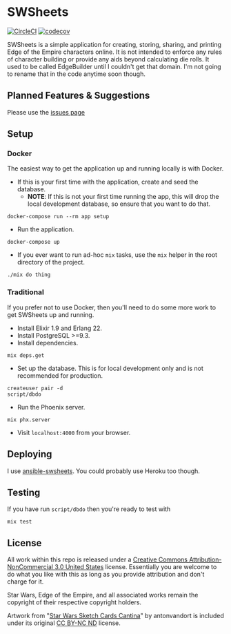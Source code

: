 # SWSheets

[![CircleCI](https://circleci.com/gh/swsheets/swsheets.svg?style=svg)](https://circleci.com/gh/swsheets/swsheets) [![codecov](https://codecov.io/gh/swsheets/swsheets/branch/master/graph/badge.svg)](https://codecov.io/gh/swsheets/swsheets)

SWSheets is a simple application for creating, storing, sharing, and printing Edge of the Empire characters online. It is not intended to enforce any rules of character building or provide any aids beyond calculating die rolls. It used to be called EdgeBuilder until I couldn't get that domain. I'm not going to rename that in the code anytime soon though.

## Planned Features & Suggestions

Please use the [issues page](https://github.com/swsheets/swsheets/issues)

## Setup

### Docker

The easiest way to get the application up and running locally is with Docker.

- If this is your first time with the application, create and seed the database.
  - **NOTE**: If this is not your first time running the app, this will drop the local development database, so ensure that you want to do that.

```
docker-compose run --rm app setup
```

- Run the application.

```
docker-compose up
```

- If you ever want to run ad-hoc `mix` tasks, use the `mix` helper in the root directory of the project.

```
./mix do thing
```

### Traditional

If you prefer not to use Docker, then you'll need to do some more work to get SWSheets up and running.

- Install Elixir 1.9 and Erlang 22.
- Install PostgreSQL >=9.3.
- Install dependencies.

```
mix deps.get
```

- Set up the database. This is for local development only and is not recommended for production.

```
createuser pair -d
script/dbdo
```

- Run the Phoenix server.

```
mix phx.server
```

- Visit `localhost:4000` from your browser.

## Deploying

I use [ansible-swsheets](https://github.com/swsheets/ansible-swsheets). You could probably use Heroku too though.

## Testing

If you have run `script/dbdo` then you're ready to test with

```
mix test
```

## License

All work within this repo is released under a [Creative Commons Attribution-NonCommercial 3.0 United States](https://creativecommons.org/licenses/by-nc/3.0/us/) license. Essentially you are welcome to do what you like with this as long as you provide attribution and don't charge for it.

Star Wars, Edge of the Empire, and all associated works remain the copyright of their respective copyright holders.

Artwork from "[Star Wars Sketch Cards Cantina](http://antonvandort.deviantart.com/art/Star-Wars-Sketch-Cards-Cantina-110607962)" by antonvandort is included under its original [CC BY-NC ND](http://creativecommons.org/licenses/by-nc-nd/3.0/) license.
